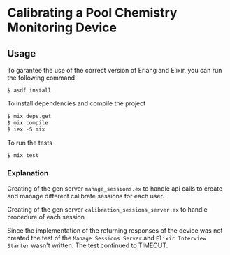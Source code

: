 # Calibrating a Pool Chemistry Monitoring Device

## Usage

To garantee the use of the correct version of Erlang and Elixir,
you can run the following command

```
$ asdf install
```

To install dependencies and compile the project

```elixir
$ mix deps.get
$ mix compile
$ iex -S mix
```

To run the tests

```elixir
$ mix test
```

### Explanation

Creating of the gen server `manage_sessions.ex` to handle api calls to create and manage different calibrate sessions for each user.

Creating of the gen server `calibration_sessions_server.ex` to handle procedure of each session

Since the implementation of the returning responses of the device was not created the test of the `Manage Sessions Server` and `Elixir Interview Starter` wasn't written. The test continued to TIMEOUT.
